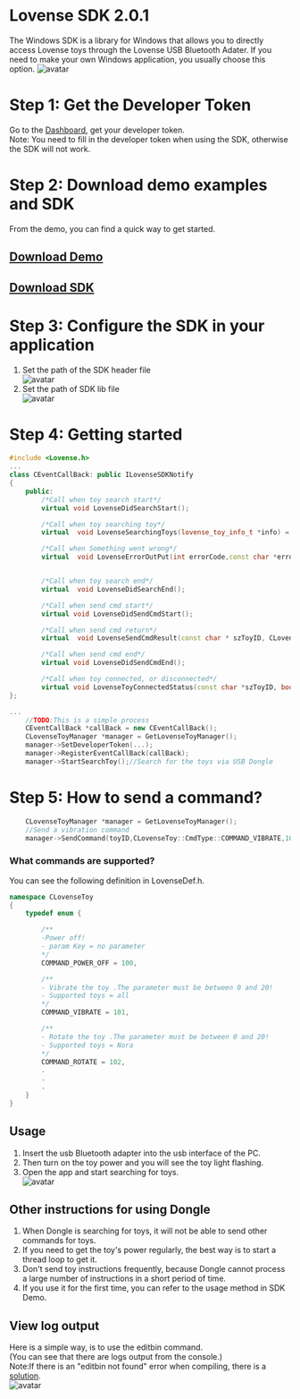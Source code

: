 # Lovense SDK  2.0.1

The Windows SDK is a library for Windows that allows you to directly access Lovense toys through the Lovense USB Bluetooth Adater. If you need to make your own Windows application, you usually choose this option. 
![avatar](https://github.com/caitain/test_SDK/blob/master/LovenseDongle.jpg#pic_center)



# Step 1: Get the Developer Token
Go to the [Dashboard](https://zh.lovense.com/user/developer/info), get your developer token.  
Note: You need to fill in the developer token when using the SDK, otherwise the SDK will not work.

# Step 2: Download demo examples and SDK
From the demo, you can find a quick way to get started.
## [Download Demo](https://test-front.lovense.com/lovense-developer/lovense-win-sdk-2.0.1-rc1.zip)
## [Download SDK](https://test-front.lovense.com/lovense-developer/lovense-win-sdk-2.0.1-rc1.zip)

# Step 3: Configure the SDK in your application
1. Set the path of the SDK header file   
![avatar](https://github.com/caitain/test_SDK/blob/master/configurehead.png)
2. Set the path of SDK lib file   
![avatar](https://github.com/caitain/test_SDK/blob/master/configurelib.png)

# Step 4: Getting started

```c++
#include <Lovense.h>
...
class CEventCallBack: public ILovenseSDKNotify
{
	public:
		/*Call when toy search start*/
		virtual	void LovenseDidSearchStart();

		/*Call when toy searching toy*/
		virtual  void LovenseSearchingToys(lovense_toy_info_t *info) = 0;

		/*Call when Something went wrong*/
		virtual  void LovenseErrorOutPut(int errorCode,const char *errorMsg) = 0;


		/*Call when toy search end*/
		virtual  void LovenseDidSearchEnd();

		/*Call when send cmd start*/
		virtual	void LovenseDidSendCmdStart();

		/*Call when send cmd return*/
		virtual  void LovenseSendCmdResult(const char * szToyID, CLovenseToy::CmdType cmd,const char *result,CLovenseToy::Error errorCode);

		/*Call when send cmd end*/
		virtual	void LovenseDidSendCmdEnd();

		/*Call when toy connected, or disconnected*/
		virtual void LovenseToyConnectedStatus(const char *szToyID, bool isConnected) ;
};

...
	//TODO:This is a simple process  
	CEventCallBack *callBack = new CEventCallBack();
	CLovenseToyManager *manager = GetLovenseToyManager();
	manager->SetDeveloperToken(...);
	manager->RegisterEventCallBack(callBack);
	manager->StartSearchToy();//Search for the toys via USB Dongle
```

# Step 5: How to send a command?

```c++
	CLovenseToyManager *manager = GetLovenseToyManager();
	//Send a vibration command
	manager->SendCommand(toyID,CLovenseToy::CmdType::COMMAND_VIBRATE,10);

```

### What commands are supported?
You can see the following definition in LovenseDef.h.
```c++
namespace CLovenseToy
{
	typedef enum {

		/**
		-Power off!
		- param Key = no parameter
		*/
		COMMAND_POWER_OFF = 100,

		/**
		- Vibrate the toy .The parameter must be between 0 and 20!
		- Supported toys = all
		*/
		COMMAND_VIBRATE = 101,

		/**
		- Rotate the toy .The parameter must be between 0 and 20!
		- Supported toys = Nora
		*/
		COMMAND_ROTATE = 102,
		.
		.
		.
	}
}
```

## Usage
1. Insert the usb Bluetooth adapter into the usb interface of the PC.
2. Then turn on the toy power and you will see the toy light flashing.
3. Open the app and start searching for toys.  
![avatar](https://github.com/caitain/test_SDK/blob/master/dongle-and-pc.png)

## Other instructions for using Dongle
1. When Dongle is searching for toys, it will not be able to send other commands for toys.
2. If you need to get the toy's power regularly, the best way is to start a thread loop to get it.
3. Don't send toy instructions frequently, because Dongle cannot process a large number of instructions in a short period of time.
4. If you use it for the first time, you can refer to the usage method in SDK Demo.

## View log output
Here is a simple way, is to use the editbin command.  
(You can see that there are logs output from the console.)  
Note:If there is an "editbin not found" error when compiling, there is a [solution](https://stackoverflow.com/questions/57207503/dumpbin-exe-editbin-exe-package-needed-in-visual-studio-2019).  
![avatar](https://github.com/caitain/test_SDK/blob/master/editbin.png)

